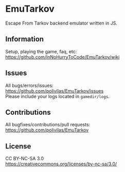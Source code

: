 # EmuTarkov
Escape From Tarkov backend emulator written in JS.

## Information
Setup, playing the game, faq, etc:<br/>
https://github.com/InNoHurryToCode/EmuTarkov/wiki

## Issues
All bugs/errors/issues:<br/>
https://github.com/polivilas/EmuTarkov/issues<br/>
Please include your logs located in ```gamedir/logs```.

## Contributions
All bugfixes/contributions/pull requests:<br/>
https://github.com/polivilas/EmuTarkov

## License
CC BY-NC-SA 3.0<br/>
https://creativecommons.org/licenses/by-nc-sa/3.0/